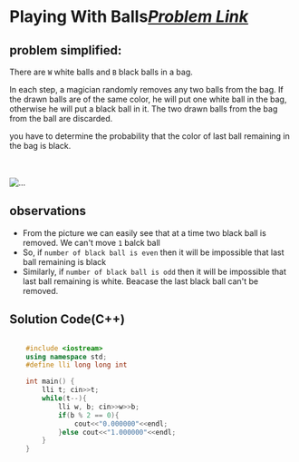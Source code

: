 # Playing With Balls[***Problem Link***](https://www.spoj.com/problems/IITKWPCN/)

## problem simplified:
There are `W` white balls and `B` black balls in a bag. </br>

In each step, a magician randomly removes any two balls from the bag. If the drawn balls are of the same color, he will put one white ball in the bag, otherwise he will put a black ball in it. The two drawn balls from the bag from the ball are discarded. </br>

you have to determine the probability that the color of last ball remaining in the bag is black. </br>
</br> </br>

![...](../../../images/Playing%20With%Balls.png) 

## observations
- From the picture we can easily see that at a time two black ball is removed. We can't move `1` balck ball
- So, if `number of black ball is even` then it will be impossible that last ball remaining is black
- Similarly, if  `number of black ball is odd` then it will be impossible that last ball remaining is white. Beacase the last black ball can't be removed.
    
 



## **Solution Code(C++)**

```C++

    #include <iostream>
    using namespace std;
    #define lli long long int

    int main() {
        lli t; cin>>t;
        while(t--){
            lli w, b; cin>>w>>b;
            if(b % 2 == 0){
                cout<<"0.000000"<<endl;
            }else cout<<"1.000000"<<endl;
        }
    }
    
```

